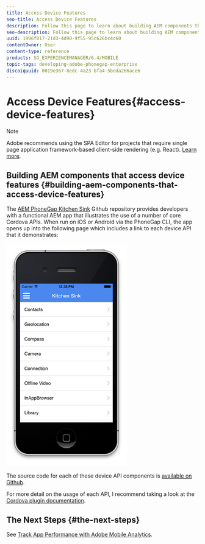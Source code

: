 ```yaml
---
title: Access Device Features
seo-title: Access Device Features
description: Follow this page to learn about building AEM components that access device features. The AEM PhoneGap Kitchen Sink Github repository provides developers with a functional AEM app that illustrates the use of a number of core Cordova APIs.
seo-description: Follow this page to learn about building AEM components that access device features. The AEM PhoneGap Kitchen Sink Github repository provides developers with a functional AEM app that illustrates the use of a number of core Cordova APIs.
uuid: 1996f017-21d3-4d90-9f55-95c626bc4c60
contentOwner: User
content-type: reference
products: SG_EXPERIENCEMANAGER/6.4/MOBILE
topic-tags: developing-adobe-phonegap-enterprise
discoiquuid: 0019e367-8edc-4a23-bfa4-5beda266ace6
---
```


# Access Device Features{#access-device-features}

>[!NOTE]
>
>Adobe recommends using the SPA Editor for projects that require single page application framework-based client-side rendering (e.g. React). [Learn more](/help/sites-developing/spa-overview.md).

## Building AEM components that access device features {#building-aem-components-that-access-device-features}

The [AEM PhoneGap Kitchen Sink](https://github.com/blefebvre/aem-phonegap-kitchen-sink) Github repository provides developers with a functional AEM app that illustrates the use of a number of core Cordova APIs. When run on iOS or Android via the PhoneGap CLI, the app opens up into the following page which includes a link to each device API that it demonstrates:

![chlimage_1-107](assets/chlimage_1-107.png)

The source code for each of these device API components is [available on Github](https://github.com/blefebvre/aem-phonegap-kitchen-sink/tree/master/content/src/main/content/jcr_root/apps/brucelefebvre/kitchen-sink/components).

For more detail on the usage of each API, I recommend taking a look at the [Cordova plugin documentation](https://docs.phonegap.com/en/4.0.0/cordova_plugins_pluginapis.md.html).

## The Next Steps {#the-next-steps}

See [Track App Performance with Adobe Mobile Analytics](/help/mobile/phonegap-intro-to-app-analytics.md).
